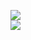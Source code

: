 [![](https://img.shields.io/badge/Made%20With-Github%20Spray-lightgrey.svg?style=for-the-badge&logo=github)](https://github.com/Annihil/github-spray#28666)  
[![](https://i.imgur.com/2DrTn0Z.gif)](https://github.com/Annihil/github-spray)